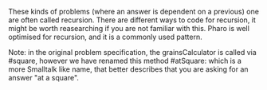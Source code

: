 These kinds of problems (where an answer is dependent on a previous) one are often called recursion. There are different ways to code for recursion, it might be worth reasearching if you are not familiar with this. Pharo is well optimised for recursion, and it is a commonly used pattern.Note: in the original problem specification, the grainsCalculator is called via #square, however we have renamed this method #atSquare: which is a more Smalltalk like name, that better describes that you are asking for an answer "at a square".